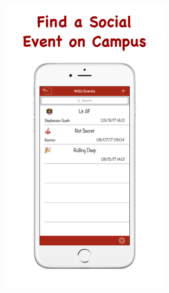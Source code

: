 ![Screenshot](https://github.com/colinwarn/WSU-Student-Events/blob/master/Screenshot%20for%20iTunes%20Store%201.png)
